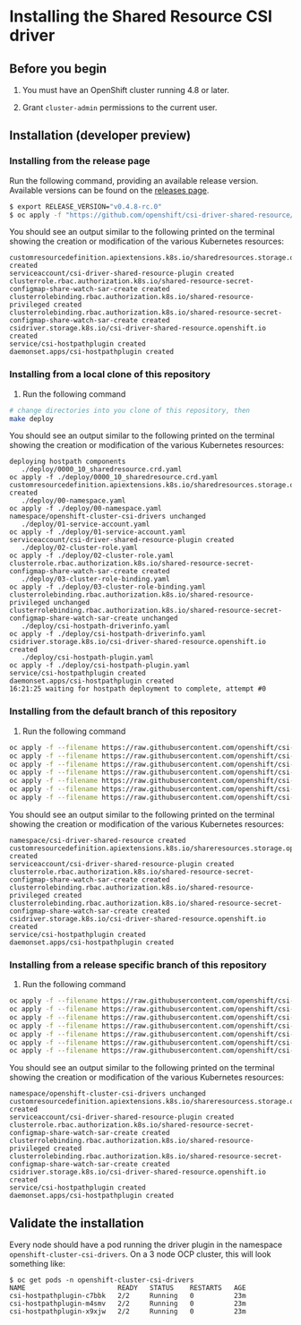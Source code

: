 # Installing the Shared Resource CSI driver

## Before you begin

1. You must have an OpenShift cluster running 4.8 or later.

1. Grant `cluster-admin` permissions to the current user.

## Installation (developer preview)

### Installing from the release page

Run the following command, providing an available release version.
Available versions can be found on the [releases page](https://github.com/openshift/csi-driver-shared-resource/releases).

```bash
$ export RELEASE_VERSION="v0.4.8-rc.0"
$ oc apply -f "https://github.com/openshift/csi-driver-shared-resource/releases/download/${RELEASE_VERSION}/release.yaml"
```

You should see an output similar to the following printed on the terminal showing the creation or modification of the various
Kubernetes resources:

```shell
customresourcedefinition.apiextensions.k8s.io/sharedresources.storage.openshift.io created
serviceaccount/csi-driver-shared-resource-plugin created
clusterrole.rbac.authorization.k8s.io/shared-resource-secret-configmap-share-watch-sar-create created
clusterrolebinding.rbac.authorization.k8s.io/shared-resource-privileged created
clusterrolebinding.rbac.authorization.k8s.io/shared-resource-secret-configmap-share-watch-sar-create created
csidriver.storage.k8s.io/csi-driver-shared-resource.openshift.io created
service/csi-hostpathplugin created
daemonset.apps/csi-hostpathplugin created
```

### Installing from a local clone of this repository

1. Run the following command

```bash
# change directories into you clone of this repository, then
make deploy
```

You should see an output similar to the following printed on the terminal showing the creation or modification of the various
Kubernetes resources:

```shell
deploying hostpath components
   ./deploy/0000_10_sharedresource.crd.yaml
oc apply -f ./deploy/0000_10_sharedresource.crd.yaml
customresourcedefinition.apiextensions.k8s.io/sharedresources.storage.openshift.io created
   ./deploy/00-namespace.yaml
oc apply -f ./deploy/00-namespace.yaml
namespace/openshift-cluster-csi-drivers unchanged
   ./deploy/01-service-account.yaml
oc apply -f ./deploy/01-service-account.yaml
serviceaccount/csi-driver-shared-resource-plugin created
   ./deploy/02-cluster-role.yaml
oc apply -f ./deploy/02-cluster-role.yaml
clusterrole.rbac.authorization.k8s.io/shared-resource-secret-configmap-share-watch-sar-create created
   ./deploy/03-cluster-role-binding.yaml
oc apply -f ./deploy/03-cluster-role-binding.yaml
clusterrolebinding.rbac.authorization.k8s.io/shared-resource-privileged unchanged
clusterrolebinding.rbac.authorization.k8s.io/shared-resource-secret-configmap-share-watch-sar-create unchanged
   ./deploy/csi-hostpath-driverinfo.yaml
oc apply -f ./deploy/csi-hostpath-driverinfo.yaml
csidriver.storage.k8s.io/csi-driver-shared-resource.openshift.io created
   ./deploy/csi-hostpath-plugin.yaml
oc apply -f ./deploy/csi-hostpath-plugin.yaml
service/csi-hostpathplugin created
daemonset.apps/csi-hostpathplugin created
16:21:25 waiting for hostpath deployment to complete, attempt #0
```

### Installing from the default branch of this repository

1. Run the following command

```bash
oc apply -f --filename https://raw.githubusercontent.com/openshift/csi-driver-shared-resource/master/deploy/00-namespace.yaml
oc apply -f --filename https://raw.githubusercontent.com/openshift/csi-driver-shared-resource/master/deploy/0000_10_sharedresource.crd.yaml
oc apply -f --filename https://raw.githubusercontent.com/openshift/csi-driver-shared-resource/master/deploy/01-service-account.yaml 
oc apply -f --filename https://raw.githubusercontent.com/openshift/csi-driver-shared-resource/master/deploy/02-cluster-role.yaml
oc apply -f --filename https://raw.githubusercontent.com/openshift/csi-driver-shared-resource/master/deploy/03-cluster-role-binding.yaml
oc apply -f --filename https://raw.githubusercontent.com/openshift/csi-driver-shared-resource/master/deploy/csi-hostpath-driverinfo.yaml
oc apply -f --filename https://raw.githubusercontent.com/openshift/csi-driver-shared-resource/master/deploy/csi-hostpath-plugin.yaml 
```

You should see an output similar to the following printed on the terminal showing the creation or modification of the various
Kubernetes resources:

```shell
namespace/csi-driver-shared-resource created
customresourcedefinition.apiextensions.k8s.io/shareresources.storage.openshift.io created
serviceaccount/csi-driver-shared-resource-plugin created
clusterrole.rbac.authorization.k8s.io/shared-resource-secret-configmap-share-watch-sar-create created
clusterrolebinding.rbac.authorization.k8s.io/shared-resource-privileged created
clusterrolebinding.rbac.authorization.k8s.io/shared-resource-secret-configmap-share-watch-sar-create created
csidriver.storage.k8s.io/csi-driver-shared-resource.openshift.io created
service/csi-hostpathplugin created
daemonset.apps/csi-hostpathplugin created
```


### Installing from a release specific branch of this repository

1. Run the following command

```bash
oc apply -f --filename https://raw.githubusercontent.com/openshift/csi-driver-shared-resource/release-4.8/deploy/00-namespace.yaml
oc apply -f --filename https://raw.githubusercontent.com/openshift/csi-driver-shared-resource/release-4.8/deploy/0000_10_sharedresource.crd.yaml
oc apply -f --filename https://raw.githubusercontent.com/openshift/csi-driver-shared-resource/release-4.8/deploy/01-service-account.yaml 
oc apply -f --filename https://raw.githubusercontent.com/openshift/csi-driver-shared-resource/release-4.8/deploy/02-cluster-role.yaml
oc apply -f --filename https://raw.githubusercontent.com/openshift/csi-driver-shared-resource/release-4.8/deploy/03-cluster-role-binding.yaml
oc apply -f --filename https://raw.githubusercontent.com/openshift/csi-driver-shared-resource/release-4.8/deploy/csi-hostpath-driverinfo.yaml
oc apply -f --filename https://raw.githubusercontent.com/openshift/csi-driver-shared-resource/release-4.8/deploy/csi-hostpath-plugin.yaml 
```

You should see an output similar to the following printed on the terminal showing the creation or modification of the various
Kubernetes resources:

```shell
namespace/openshift-cluster-csi-drivers unchanged
customresourcedefinition.apiextensions.k8s.io/shareresourcess.storage.openshift.io created
serviceaccount/csi-driver-shared-resource-plugin created
clusterrole.rbac.authorization.k8s.io/shared-resource-secret-configmap-share-watch-sar-create created
clusterrolebinding.rbac.authorization.k8s.io/shared-resource-privileged created
clusterrolebinding.rbac.authorization.k8s.io/shared-resource-secret-configmap-share-watch-sar-create created
csidriver.storage.k8s.io/csi-driver-shared-resource.openshift.io created
service/csi-hostpathplugin created
daemonset.apps/csi-hostpathplugin created
```


## Validate the installation

Every node should have a pod running the driver plugin in the namespace `openshift-cluster-csi-drivers`.
On a 3 node OCP cluster, this will look something like:

```shell
$ oc get pods -n openshift-cluster-csi-drivers
NAME                       READY   STATUS    RESTARTS   AGE
csi-hostpathplugin-c7bbk   2/2     Running   0          23m
csi-hostpathplugin-m4smv   2/2     Running   0          23m
csi-hostpathplugin-x9xjw   2/2     Running   0          23m
```
